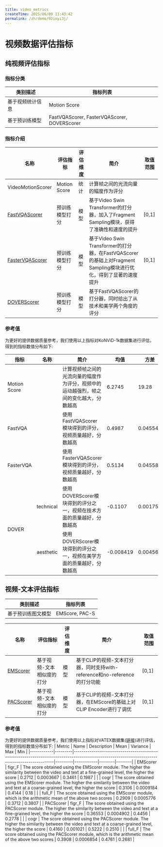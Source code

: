 ```yaml
---
title: video_metrics
createTime: 2025/06/09 11:43:42
permalink: /zh/demo/92inyi3j/
---
```


# 视频数据评估指标

## 纯视频评估指标
### 指标分类
|类别描述 | 指标列表| 
|--- |--- |
| 基于视频统计信息 | Motion Score| 
| 基于预训练模型 | FastVQAScorer, FasterVQAScorer, DOVERScorer|

### 指标介绍
| 名称 | 评估指标 | 评估维度| 简介 |取值范围|  
| ---- | ---- | ---- | ---- | ---- | 
| VideoMotionScorer | Motion Score| 统计|计算帧之间的光流向量的幅度作为评分 |  | 
| [FastVQAScorer](https://arxiv.org/abs/2207.02595v1) | 预训练模型打分 | 模型 | 基于Video Swin Transformer的打分器，加入了Fragment Sampling模块，获得了准确性和速度的提升 | [0,1]| 
| [FasterVQAScorer](https://arxiv.org/abs/2210.05357) | 预训练模型打分 | 模型 | 基于Video Swin Transformer的打分器，在FastVQAScorer的基础上对Fragment Sampling模块进行优化，得到了显著的速度提升 | [0,1] | 
| [DOVERScorer](https://arxiv.org/abs/2211.04894) | 预训练模型打分 | 模型|基于FastVQAScorer的打分器，同时给出了从技术和美学两个角度的评分 || 

### 参考值
为更好的提供数据质量参考，我们使用以上指标对KoNViD-1k数据集进行评估，得到的指标数值分布如下:
<table class="tg"><thead>
  <tr>
    <th class="tg-0pky">指标</th>
    <th class="tg-0pky">名称</th>
    <th class="tg-0pky">简介</th>
    <th class="tg-0pky">均值</th>
    <th class="tg-0pky">方差</th>
    <th class="tg-0pky">最大值</th>
    <th class="tg-0pky">最小值</th>
  </tr></thead>
<tbody>
  <tr>
    <td class="tg-0pky">Motion Score</td>
    <td class="tg-0pky"></td>
    <td class="tg-0pky">计算视频帧之间的光流向量的幅度作为评分，视频中的运动越强烈，帧之间的变化越大，分数越高</td>
    <td class="tg-0pky">6.2745</td>
    <td class="tg-0pky">19.28</td>
    <td class="tg-0pky">25.23</td>
    <td class="tg-0pky">0.001623</td>
  </tr>
  <tr>
    <td class="tg-0pky" >FastVQA</td>
    <td class="tg-0pky"></td>
    <td class="tg-0pky">使用FastVQAScorer模块得到的评分，视频质量越好，分数越高</td>
    <td class="tg-0pky">0.4987</td>
    <td class="tg-0pky">0.04554</td>
    <td class="tg-0pky">0.9258</td>
    <td class="tg-0pky">0.007619</td>
  </tr>
  <tr>
    <td class="tg-0pky">FasterVQA</td>
    <td class="tg-0pky"></td>
    <td class="tg-0pky">使用FasterVQAScorer模块得到的评分，视频质量越好，分数越高</td>
    <td class="tg-0pky">0.5134</td>
    <td class="tg-0pky">0.04558</td>
    <td class="tg-0pky">0.9066</td>
    <td class="tg-0pky">0.03686</td>
  </tr>
  <tr>
    <td class="tg-0pky" rowspan="2">DOVER</td>
    <td class="tg-0pky">technical</td>
    <td class="tg-0pky">使用DOVERScorer模块得到的评分之一，视频在技术方面的质量越好，分数越高</td>
    <td class="tg-0pky">-0.1107</td>
    <td class="tg-0pky">0.001755</td>
    <td class="tg-0pky">-0.006550</td>
    <td class="tg-0pky">-0.3175</td>
  </tr>
  <tr>
    <td class="tg-0pky">aesthetic</td>
    <td class="tg-0pky">使用DOVERScorer模块得到的评分之一，视频在美学方面的质量越好，分数越高</td>
    <td class="tg-0pky">-0.008419</td>
    <td class="tg-0pky">0.004569</td>
    <td class="tg-0pky">0.1869</td>
    <td class="tg-0pky">-0.2629</td>
  </tr>
</tbody></table>

<!-- - VideoMotionScorer: 计算视频的Motion Score作为评分
- FastVQAScorer: ECCV 2022 论文 [FAST-VQA: Efficient End-to-end Video Quality Assessment with Fragment Sampling](https://arxiv.org/abs/2207.02595v1)所提出的基于Video Swin Transformer的打分器。
- FasterVQAScorer: TPAMI 2023 论文 [Neighbourhood Representative Sampling for Efficient End-to-end Video Quality Assessment](https://arxiv.org/abs/2210.05357) 所提出的在FastVQAScorer扩展的打分器。
- DOVERScorer: ICCV 2023 论文 [Exploring Video Quality Assessment on User Generated Contents from Aesthetic and Technical Perspectives](https://arxiv.org/abs/2211.04894) 提出的基于FastVQAScorer的打分器，同时给出了从技术和美学两个角度的评分 -->

## 视频-文本评估指标
|类别描述 | 指标列表| 
|--- |--- |
| 基于预训练图文模型 | EMScore, PAC-S| 


| 名称 | 评估指标 |评估维度|简介 | 取值范围|
| ---- | ---- | ---- | ---- | ---- |
| [EMScorer](https://arxiv.org/abs/2111.08919) | 基于视频-文本相似度的打分| 模型|基于CLIP的视频-文本打分器，同时支持with-reference和no-reference的打分功能|[0,1] |
| [PACScorer](https://arxiv.org/abs/2303.12112) | 基于视频-文本相似度的打分 | 模型 | 基于CLIP的视频-文本打分器，在EMScore的基础上对CLIP Encoder进行了调优| [0,1] |

### 参考值
为更好的提供数据质量参考，我们使用以上指标对VATEX数据集([链接](https://huggingface.co/datasets/lmms-lab/VATEX))进行评估，得到的指标数值分布如下:
| Metric     | Name    | Description                                                                                                                                      | Mean    | Variance   | Max    | Min    |
|------------|---------|--------------------------------------------------------------------------------------------------------------------------------------------------|---------|------------|--------|--------|
| EMScorer   | figr_F  | The score obtained using the EMScorer module. The higher the similarity between the video and text at a fine-grained level, the higher the score | 0.2712  | 0.0003667  | 0.3461 | 0.1987 |
|            | cogr    | The score obtained using the EMScorer module. The higher the similarity between the video and text at a coarse-grained level, the higher the score | 0.3106  | 0.0009184  | 0.4144 | 0.18   |
|            | full_F  | The score obtained using the EMScorer module, which is the arithmetic mean of the above two scores                                               | 0.2909  | 0.0005776  | 0.3712 | 0.3807 |
| PACScorer  | figr_F  | The score obtained using the PACScorer module. The higher the similarity between the video and text at a fine-grained level, the higher the score | 0.36553 | 0.0004902  | 0.4456 | 0.2778 |
|            | cogr    | The score obtained using the PACScorer module. The higher the similarity between the video and text at a coarse-grained level, the higher the score | 0.4160  | 0.001021   | 0.5222 | 0.2510 |
|            | full_F  | The score obtained using the PACScorer module, which is the arithmetic mean of the above two scores                                              | 0.3908  | 0.0006854  | 0.4761 | 0.2681 |
